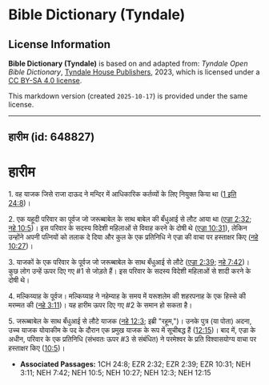 # Bible Dictionary (Tyndale)

## License Information

**Bible Dictionary (Tyndale)** is based on and adapted from: _Tyndale Open Bible Dictionary_, [Tyndale House Publishers](https://tyndaleopenresources.com/), 2023, which is licensed under a [CC BY-SA 4.0 license](https://creativecommons.org/licenses/by-sa/4.0/legalcode.en).

This markdown version (created `2025-10-17`) is provided under the same license.



--------------------------------

## हारीम (id: 648827)

हारीम
=====

1\. वह याजक जिसे राजा दाऊद ने मन्दिर में आधिकारिक कर्तव्यों के लिए नियुक्त किया था ([1 इति 24:8](https://ref.ly/1Chr24:8))।

2\. एक यहूदी परिवार का पूर्वज जो जरूब्बाबेल के साथ बाबेल की बँधुआई से लौट आया था ([एज्रा 2:32](https://ref.ly/Ezra2:32); [नहे 10:5](https://ref.ly/Neh10:5))। इस परिवार के सदस्य विदेशी महिलाओं से विवाह करने के दोषी थे ([एज्रा 10:31](https://ref.ly/Ezra10:31)), लेकिन उन्होंने अपनी पत्नियों को तलाक दे दिया और कुल के एक प्रतिनिधि ने एज्रा की वाचा पर हस्ताक्षर किए ([नहे 10:27](https://ref.ly/Neh10:27))।

3\. याजकों के एक परिवार के पूर्वज जो जरूब्बाबेल के साथ बँधुआई से लौटे ([एज्रा 2:39](https://ref.ly/Ezra2:39); [नहे 7:42](https://ref.ly/Neh7:42))। कुछ लोग उन्हें ऊपर दिए गए \#1 से जोड़ते हैं। इस परिवार के सदस्य विदेशी महिलाओं से शादी करने के दोषी थे।

4\. मल्किय्याह के पूर्वज। मल्किय्याह ने नहेम्याह के समय में यरूशलेम की शहरपनाह के एक हिस्से की मरम्मत की ([नहे 3:11](https://ref.ly/Neh3:11))। यह हारीम ऊपर दिए गए \#2 के समान हो सकता है।

5\. जरूब्बाबेल के साथ बँधुआई से लौटे याजक ([नहे 12:3](https://ref.ly/Neh12:3); इब्री "रहूम,")। उनके पुत्र (या पोता) अदना, उच्च याजक योयाकीम के पद के दौरान एक प्रमुख याजक के रूप में सूचीबद्ध हैं ([12:15](https://ref.ly/Neh12:15))। बाद में, एज्रा के अधीन, परिवार के एक प्रतिनिधि (संभवतः ऊपर \#3 से संबंधित) ने परमेश्वर के प्रति विश्वासयोग्य वाचा पर हस्ताक्षर किए ([10:5](https://ref.ly/Neh10:5))।

* **Associated Passages:** 1CH 24:8; EZR 2:32; EZR 2:39; EZR 10:31; NEH 3:11; NEH 7:42; NEH 10:5; NEH 10:27; NEH 12:3; NEH 12:15

